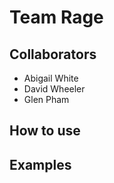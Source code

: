 # Team Rage

## Collaborators
- Abigail White
- David Wheeler
- Glen Pham

## How to use

## Examples
